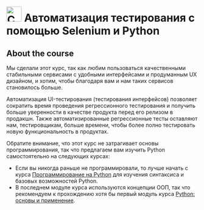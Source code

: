 # <img class="course-nav__cover" src="https://stepik.org/media/cache/images/courses/575/cover_3kqh9Iw/d1a44446e98638349c7416e78814f122.png" alt="Course cover" height="40" width="40"> Автоматизация тестирования с помощью Selenium и Python

## About the course
Мы сделали этот курс, так как любим пользоваться качественными стабильными сервисами с удобными интерфейсами и продуманным UX дизайном, и хотим, чтобы благодаря вам и нам таких сервисов становилось больше.

Автоматизация UI-тестирования (тестирования интерфейсов) позволяет сократить время проведения регрессионного тестирования и получить больше уверенности в качестве продукта перед его релизом в продакшн. Также автоматизированные регрессионные тесты оставляют нам, тестировщикам, больше времени, чтобы более полно тестировать новую функциональность в продуктах.

Обратите внимание, что этот курс не затрагивает основы программирования, так что предлагаем вам изучить Python самостоятельно на следующих курсах:

* Если вы никогда раньше не программировали, то лучше начать с курса [Программирование на Python](https://stepik.org/course/67) для изучения синтаксиса и базовых возможностей Python.
* В последнем модуле курса используются концепции ООП, так что рекомендуем к прохождению хотя бы первый модуль курса [Python: основы и применение](https://stepik.org/course/512/).
